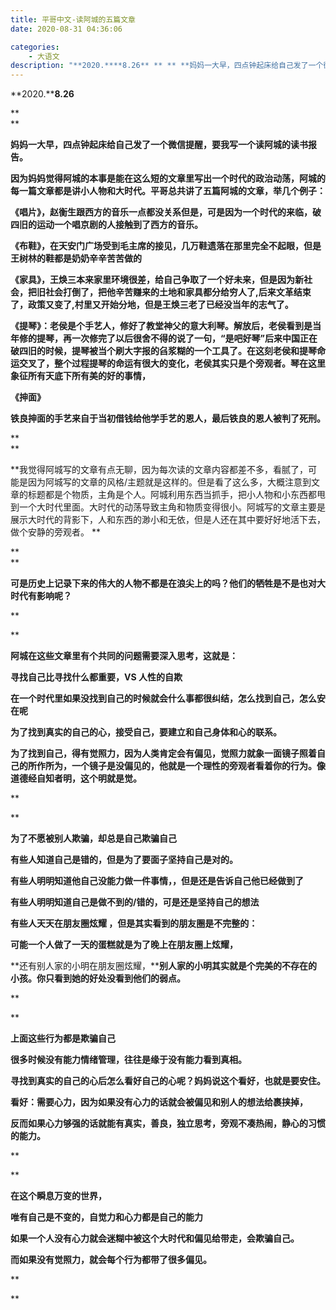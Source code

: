 ```yaml
---
title: 平哥中文-读阿城的五篇文章
date: 2020-08-31 04:36:06

categories:
    - 大语文
description: "**2020.****8.26** ** ** **妈妈一大早，四点钟起床给自己发了一个微信提醒，要我写一个读阿城的读书报告。** **因为妈妈觉得阿城的本事是能在这么短的文章里写出一个时代的政治动荡..."
---
```


**2020.****8.26**

**  
**

**妈妈一大早，四点钟起床给自己发了一个微信提醒，要我写一个读阿城的读书报告。**

**因为妈妈觉得阿城的本事是能在这么短的文章里写出一个时代的政治动荡，阿城的每一篇文章都是讲小人物和大时代。平哥总共讲了五篇阿城的文章，举几个例子：**

**《唱片》，赵衡生跟西方的音乐一点都没关系但是，可是因为一个时代的来临，破四旧的运动一个唱京剧的人接触到了西方的音乐。**

**《布鞋》，在天安门广场受到毛主席的接见，几万鞋遗落在那里完全不起眼，但是王树林的鞋都是奶奶辛辛苦苦做的**

**《家具》，王焕三本来家里环境很差，给自己争取了一个好未来，但是因为新社会，把旧社会打倒了，把他辛苦赚来的土地和家具都分给穷人了,后来文革结束了，政策又变了,村里又开始分地，但是王焕三老了已经没当年的志气了。**

**《提琴》：老侯是个手艺人，修好了教堂神父的意大利琴。解放后，老侯看到是当年修的提琴，再一次修完了以后很舍不得的说了一句，“是吧好琴”后来中国正在破四旧的时候，提琴被当个刷大字报的臽浆糊的一个工具了。在这刻老侯和提琴命运交叉了，整个过程提琴的命运有很大的变化，老侯其实只是个旁观者。琴在这里象征所有天底下所有美的好的事情，**

**《抻面》**

**铁良抻面的手艺来自于当初借钱给他学手艺的恩人，最后铁良的恩人被判了死刑。**

**  
**

**我觉得阿城写的文章有点无聊，因为每次读的文章内容都差不多，看腻了，可能是因为阿城写的文章的风格/主题就是这样的。但是看了这么多，大概注意到文章的标题都是个物质，主角是个人。阿城利用东西当抓手，把小人物和小东西都甩到一个大时代里面。大时代的动荡导致主角和物质变得很小。阿城写的文章主要是展示大时代的背影下，人和东西的渺小和无依，但是人还在其中要好好地活下去，做个安静的旁观者。 **

**  
**

**可是历史上记录下来的伟大的人物不都是在浪尖上的吗？他们的牺牲是不是也对大时代有影响呢？**

**  
  
**

**阿城在这些文章里有个共同的问题需要深入思考，这就是：**

**寻找自己比寻找什么都重要，VS 人性的自欺**

**在一个时代里如果没找到自己的时候就会什么事都很纠结，怎么找到自己，怎么安在呢**

**为了找到真实的自己的心，接受自己，要建立和自己身体和心的联系。**

**为了找到自己，得有觉照力，因为人类肯定会有偏见，觉照力就象一面镜子照着自己的所作所为，一个镜子是没偏见的，他就是一个理性的旁观者看着你的行为。像道德经自知者明，这个明就是觉。**

**  
  
  
**

**为了不愿被别人欺骗，却总是自己欺骗自己**

**有些人知道自己是错的，但是为了要面子坚持自己是对的。**

**有些人明明知道他自己没能力做一件事情，，但是还是告诉自己他已经做到了**

**有些人明明知道自己是做不到的/错的，可是还是坚持自己的想法**

**有些人天天在朋友圈炫耀 ，但是其实看到的朋友圈是不完整的：**

**可能一个人做了一天的蛋糕就是为了晚上在朋友圈上炫耀，**

**还有别人家的小明在朋友圈炫耀，****别人家的小明其实就是个完美的不存在的小孩。你只看到她的好处没看到他们的弱点。**

**  
  
**

**上面这些行为都是欺骗自己**

**很多时候没有能力情绪管理，往往是缘于没有能力看到真相。**

**寻找到真实的自己的心后怎么看好自己的心呢？妈妈说这个看好，也就是要安住。**

**看好：需要心力，因为如果没有心力的话就会被偏见和别人的想法给裹挟掉，**

**反而如果心力够强的话就能有真实，善良，独立思考，旁观不凑热闹，静心的习惯的能力。**

**  
  
**

**在这个瞬息万变的世界，**

**唯有自己是不变的，自觉力和心力都是自己的能力**

**如果一个人没有心力就会迷糊中被这个大时代和偏见给带走，会欺骗自己。**

**而如果没有觉照力，就会每个行为都带了很多偏见。**

**  
  
**